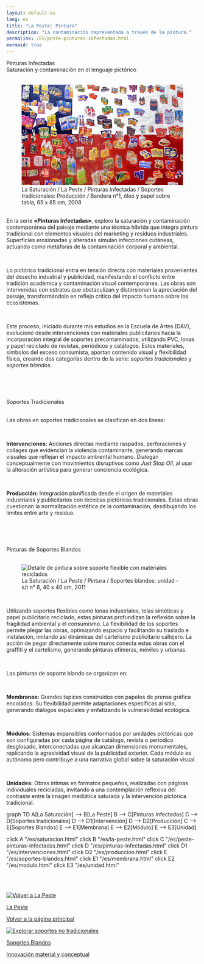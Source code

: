 ```yaml
---
layout: default-es  
lang: es  
title: "La Peste: Pintura"  
description: "La contaminación representada a través de la pintura."  
permalink: /ES/peste-pinturas-infectadas.html  
mermaid: true  
---
```


<div class="titulo">Pinturas Infectadas</div> 
<div class="subtitulo">Saturación y contaminación en el lenguaje pictórico</div> 
<br> 
<figure class="imagen-con-caption"> 
  <img src="/assets/img/la-peste---pintura02.jpg" alt="Detalle de pintura con técnica mixta mostrando erosión y elementos contaminantes" loading="lazy"> 
  <figcaption>La Saturación / La Peste / Pinturas Infectadas / Soportes tradicionales: Producción / Bandera n°1, óleo y papel sobre tabla, 65 x 85 cm, 2008</figcaption> 
</figure> 

<div class="parrafo" style="margin-top: 6%;"> 
  <p>En la serie <strong>«Pinturas Infectadas»</strong>, exploro la saturación y contaminación contemporánea del paisaje mediante una técnica híbrida que integra pintura tradicional con elementos visuales del marketing y residuos industriales. Superficies erosionadas y alteradas simulan infecciones cutáneas, actuando como metáforas de la contaminación corporal y ambiental.</p> 
  <br>
  <p>Lo pictórico tradicional entra en tensión directa con materiales provenientes del desecho industrial y publicidad, manifestando el conflicto entre tradición académica y contaminación visual contemporánea. Las obras son intervenidas con estratos que obstaculizan y distorsionan la apreciación del paisaje, transformándolo en reflejo crítico del impacto humano sobre los ecosistemas.</p> 
  <br>
  <p>Este proceso, iniciado durante mis estudios en la Escuela de Artes (DAV), evolucionó desde intervenciones con materiales publicitarios hacia la incorporación integral de soportes precontaminados, utilizando PVC, lonas y papel reciclado de revistas, periódicos y catálogos. Estos materiales, símbolos del exceso consumista, aportan contenido visual y flexibilidad física, creando dos categorías dentro de la serie: <em>soportes tradicionales</em> y <em>soportes blandos</em>.</p> 
</div> 

<br><br><br>

<div class="subtitulo">Soportes Tradicionales</div> 
<br> 
<div class="parrafo"> 
  <p>Las obras en soportes tradicionales se clasifican en dos líneas:</p> 
  <br> 
  <p><strong>Intervenciones:</strong> Acciones directas mediante raspados, perforaciones y collages que evidencian la violencia contaminante, generando marcas visuales que reflejan el impacto ambiental humano. Dialogan conceptualmente con movimientos disruptivos como <em>Just Stop Oil</em>, al usar la alteración artística para generar conciencia ecológica.</p> 
  <br> 
  <p><strong>Producción:</strong> Integración planificada desde el origen de materiales industriales y publicitarios con técnicas pictóricas tradicionales. Estas obras cuestionan la normalización estética de la contaminación, desdibujando los límites entre arte y residuo.</p> 
</div>

<br><br><br>

<div class="subtitulo">Pinturas de Soportes Blandos</div> 
<br> 
<figure class="imagen-con-caption"> 
  <img src="/assets/img/la-peste-pintura-soporte-blando-unidad-01.jpg" alt="Detalle de pintura sobre soporte flexible con materiales reciclados" loading="lazy"> 
  <figcaption>La Saturación / La Peste / Pintura / Soportes blandos: unidad - s/t n° 6, 40 x 40 cm, 2011</figcaption> 
</figure> 
<br>
<div class="parrafo"> 
  <p>Utilizando soportes flexibles como lonas industriales, telas sintéticas y papel publicitario reciclado, estas pinturas profundizan la reflexión sobre la fragilidad ambiental y el consumismo. La flexibilidad de los soportes permite plegar las obras, optimizando espacio y facilitando su traslado e instalación, imitando así dinámicas del cartelismo publicitario callejero. La acción de pegar directamente sobre muros conecta estas obras con el graffiti y el cartelismo, generando pinturas efímeras, móviles y urbanas.</p> 
</div> 

<br>

<div class="parrafo"> 
  <p>Las pinturas de soporte blando se organizan en:</p> 
  <br> 
  <p><strong>Membranas:</strong> Grandes tapices construidos con papeles de prensa gráfica encolados. Su flexibilidad permite adaptaciones específicas al sitio, generando diálogos espaciales y enfatizando la vulnerabilidad ecológica.</p> 
  <br> 
  <p><strong>Módulos:</strong> Sistemas expansibles conformados por unidades pictóricas que son configuradas por cada página de catálogo, revista o periódico desglosado, interconectadas que alcanzan dimensiones monumentales, replicando la agresividad visual de la publicidad exterior. Cada módulo es autónomo pero contribuye a una narrativa global sobre la saturación visual.</p> 
  <br> 
  <p><strong>Unidades:</strong> Obras íntimas en formatos pequeños, realizadas con páginas individuales recicladas, invitando a una contemplación reflexiva del contraste entre la imagen mediática saturada y la intervención pictórica tradicional.</p> 
</div>

<div class="mermaid">
graph TD
  A[La Saturación] --> B[La Peste]
  B --> C[Pinturas Infectadas]
  C --> D[Soportes tradicionales]
  D --> D1[Intervención]
  D --> D2[Producción]
  C --> E[Soportes Blandos]
  E --> E1[Membrana]
  E --> E2[Módulo]
  E --> E3[Unidad]

  click A "/es/saturacion.html"
  click B "/es/la-peste.html"
  click C "/es/peste-pinturas-infectadas.html"
  click D "/es/pinturas-infectadas.html"
  click D1 "/es/intervenciones.html"
  click D2 "/es/produccion.html"
  click E "/es/soportes-blandos.html"
  click E1 "/es/membrana.html"
  click E2 "/es/modulo.html"
  click E3 "/es/unidad.html"
</div>

<br><br>

<div class="button-container">
  <a href="/ES/la-peste.html" class="fancy-button">
    <div class="button-content">
      <img src="/assets/img/boton-volver-la-peste.gif" alt="Volver a La Peste">
      <p class="title">La Peste</p>
      <p class="subtitle">Volver a la página principal</p>
    </div>
  </a>
  <a href="/ES/soportes-blandos.html" class="fancy-button">
    <div class="button-content">
      <img src="/assets/img/boton-soportes-blandos.gif" alt="Explorar soportes no tradicionales">
      <p class="title">Soportes Blandos</p>
      <p class="subtitle">Innovación material y conceptual</p>
    </div>
  </a>
</div>
<br>

